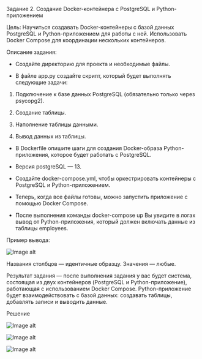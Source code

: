 ﻿Задание 2. Создание Docker-контейнера с PostgreSQL и Python-приложением



Цель: Научиться создавать Docker-контейнеры с базой данных PostgreSQL и Python-приложением для работы с ней. Использовать Docker Compose для координации нескольких контейнеров.


Описание задания:

* Создайте директорию для проекта и необходимые файлы.

* В файле app.py создайте скрипт, который будет выполнять следующие задачи:

 1. Подключение к базе данных PostgreSQL (обязательно только через psycopg2).

 2. Создание таблицы.

 3. Наполнение таблицы данными.

 4. Вывод данных из таблицы.

* В Dockerfile опишите шаги для создания Docker-образа Python-приложения, которое будет работать с PostgreSQL.

* Версия postgreSQL — 13.

* Создайте docker-compose.yml, чтобы оркестрировать контейнеры с PostgreSQL и Python-приложением.

* Теперь, когда все файлы готовы, можно запустить приложение с помощью Docker Compose.

* После выполнения команды docker-compose up Вы увидите в логах вывод от Python-приложения, который должен включать данные из таблицы employees.


Пример вывода:

![Image alt](https://github.com/MOMIV/MIV6.02/blob/main/Screens/0.png)


Названия столбцов — идентичные образцу. Значения — любые.


Результат задания — после выполнения задания у вас будет система, состоящая из двух контейнеров (PostgreSQL и Python-приложение), работающая с использованием Docker Compose. Python-приложение будет взаимодействовать с базой данных: создавать таблицы, добавлять записи и выводить данные. 




Решение


![Image alt](https://github.com/MOMIV/MIV6.02/blob/main/Screens/1.png)

![Image alt](https://github.com/MOMIV/MIV6.02/blob/main/Screens/2.png)

![Image alt](https://github.com/MOMIV/MIV6.02/blob/main/Screens/3.png)


